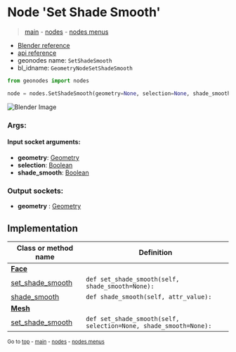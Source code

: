 # Node 'Set Shade Smooth'

> [main](../structure.md) - [nodes](nodes.md) - [nodes menus](nodes_menus.md)

- [Blender reference](https://docs.blender.org/manual/en/latest/modeling/geometry_nodes/mesh/set_shade_smooth.html)
- [api reference](https://docs.blender.org/api/current/bpy.types.GeometryNodeSetShadeSmooth.html)
- geonodes name: `SetShadeSmooth`
- bl_idname: `GeometryNodeSetShadeSmooth`

```python
from geonodes import nodes

node = nodes.SetShadeSmooth(geometry=None, selection=None, shade_smooth=None)
```

![Blender Image](https://docs.blender.org/manual/en/latest/_images/node-types_GeometryNodeSetShadeSmooth.webp)

### Args:

#### Input socket arguments:

- **geometry**: [Geometry](Geometry.md)
- **selection**: [Boolean](Boolean.md)
- **shade_smooth**: [Boolean](Boolean.md)

### Output sockets:

- **geometry** : [Geometry](Geometry.md)

## Implementation

| Class or method name | Definition |
|----------------------|------------|
| **[Face](Face.md)** |
| [set_shade_smooth](Face.md#set_shade_smooth) | `def set_shade_smooth(self, shade_smooth=None):` |
| [shade_smooth](Face.md#shade_smooth) | `def shade_smooth(self, attr_value):` |
| **[Mesh](Mesh.md)** |
| [set_shade_smooth](Mesh.md#set_shade_smooth) | `def set_shade_smooth(self, selection=None, shade_smooth=None):` |
<sub>Go to [top](#node-Set-Shade-Smooth) - [main](../structure.md) - [nodes](nodes.md) - [nodes menus](nodes_menus.md)</sub>

